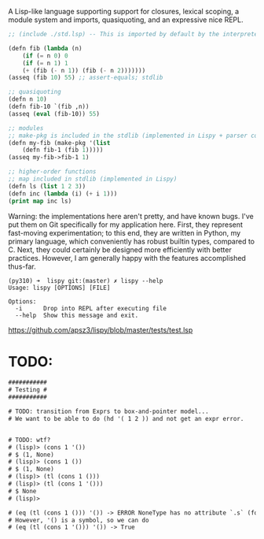 
A Lisp-like language supporting support for closures, lexical scoping, a module system and imports, quasiquoting, and an expressive nice REPL.

```lisp
;; (include ./std.lsp) -- This is imported by default by the interpreter

(defn fib (lambda (n)
    (if (= n 0) 0
    (if (= n 1) 1
    (+ (fib (- n 1)) (fib (- n 2)))))))
(asseq (fib 10) 55) ;; assert-equals; stdlib

;; quasiquoting
(defn n 10)
(defn fib-10 `(fib ,n))
(asseq (eval (fib-10)) 55)

;; modules
;; make-pkg is included in the stdlib (implemented in Lispy + parser convention)
(defn my-fib (make-pkg '(list
    (defn fib-1 (fib 1)))))
(asseq my-fib->fib-1 1)

;; higher-order functions
;; map included in stdlib (implemented in Lispy)
(defn ls (list 1 2 3))
(defn inc (lambda (i) (+ i 1)))
(print map inc ls)
```
Warning: the implementations here aren't pretty, and have known bugs. I've put them on Git specifically for my application here. First, they represent fast-moving experimentation; to this end, they are written in Python, my primary language, which conveniently has robust builtin types, compared to C. Next, they could certainly be designed more efficiently with better practices. However, I am generally happy with the features accomplished thus-far.

```
(py310) ➜  lispy git:(master) ✗ lispy --help
Usage: lispy [OPTIONS] [FILE]

Options:
  -i      Drop into REPL after executing file
  --help  Show this message and exit.
```


https://github.com/apsz3/lispy/blob/master/tests/test.lsp

# TODO:

```txt
###########
# Testing #
###########

# TODO: transition from Exprs to box-and-pointer model...
# We want to be able to do (hd '( 1 2 )) and not get an expr error.


# TODO: wtf?
# (lisp)> (cons 1 '())
# $ (1, None)
# (lisp)> (cons 1 ())
# $ (1, None)
# (lisp)> (tl (cons 1 ()))
# (lisp)> (tl (cons 1 '()))
# $ None
# (lisp)>

# (eq (tl (cons 1 ())) '()) -> ERROR NoneType has no attribute `.s` (for comparison)
# However, '() is a symbol, so we can do
# (eq (tl (cons 1 '())) '()) -> True
```